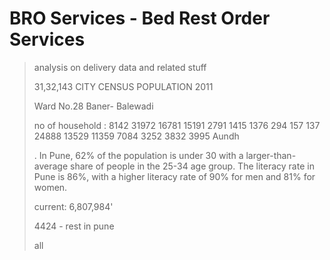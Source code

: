 # BRO Services - Bed Rest Order Services

>analysis on delivery data and related stuff
>
>31,32,143 CITY CENSUS POPULATION 2011
>
>Ward No.28 Baner- Balewadi
>
>no of household :  8142 31972 16781 15191 2791 1415 1376 294 157 137 24888 13529 11359 7084 3252 3832 3995  Aundh 
>
>. In Pune, 62% of the population is under 30 with a larger-than-average share of people in the 25-34 age group. The literacy rate in Pune is 86%, with a higher literacy rate of 90% for men and 81% for women.
>
>current:  6,807,984'
>
>4424 - rest in pune
>
>all
